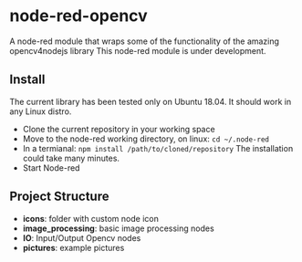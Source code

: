 # node-red-opencv
A node-red module that wraps some of the functionality of the amazing opencv4nodejs library
This node-red module is under development.
## Install
The current library has been tested only on Ubuntu 18.04. It should work in any Linux distro.

* Clone the current repository in your working space
* Move to the node-red working directory, on linux:
    `cd ~/.node-red`
* In a termianal:
    `npm install /path/to/cloned/repository`
    The installation could take many minutes.
* Start Node-red

## Project Structure

* **icons**: folder with custom node icon
* **image_processing**: basic image processing nodes
* **IO**: Input/Output Opencv nodes
* **pictures**: example pictures

